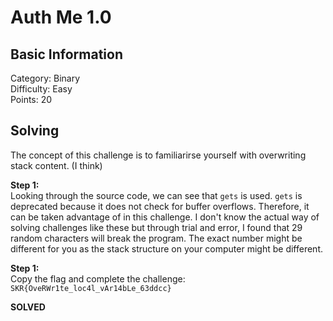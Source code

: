 # Auth Me 1.0

## Basic Information
Category: Binary    
Difficulty: Easy  
Points: 20  

## Solving
The concept of this challenge is to familiarirse yourself with overwriting stack content. (I think)
  
**Step 1:**  
Looking through the source code, we can see that ```gets``` is used. ```gets``` is deprecated because it does not check for buffer overflows. Therefore, it can be taken advantage of in this challenge. I don't know the actual way of solving challenges like these but through trial and error, I found that 29 random characters will break the program. The exact number might be different for you as the stack structure on your computer might be different.  

**Step 1:**  
Copy the flag and complete the challenge: ```SKR{OveRWr1te_loc4l_vAr14bLe_63ddcc}```

**SOLVED**  

